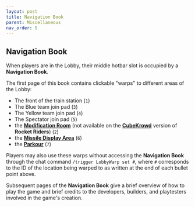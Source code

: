 ```yaml
---
layout: post
title: Navigation Book
parent: Miscellaneous
nav_order: 5
---
```

**Navigation Book**
---

When players are in the Lobby, their middle hotbar slot is occupied by a **Navigation Book**.

The first page of this book contains clickable "warps" to different areas of the Lobby:
- The front of the train station (`1`)
- The Blue team join pad (`3`)
- The Yellow team join pad (`4`)
- The Spectator join pad (`5`)
- the **[Modification Room](https://zeroniaserver.github.io/RocketRidersWiki/modification_room)** (not available on the **[CubeKrowd](https://cubekrowd.net)** version of **Rocket Riders**) (`2`)
- the **[Missile Display Area](https://zeroniaserver.github.io/RocketRidersWiki/misc/missile_display_area)** (`6`)
- the **[Parkour](https://zeroniaserver.github.io/RocketRidersWiki/misc/parkour)** (`7`)

Players may also use these warps without accessing the **Navigation Book** through the chat command `/trigger LobbyWarp set #`, where `#` corresponds to the ID of the location being warped to as written at the end of each bullet point above.

Subsequent pages of the **Navigation Book** give a brief overview of how to play the game and brief credits to the developers, builders, and playtesters involved in the game's creation.